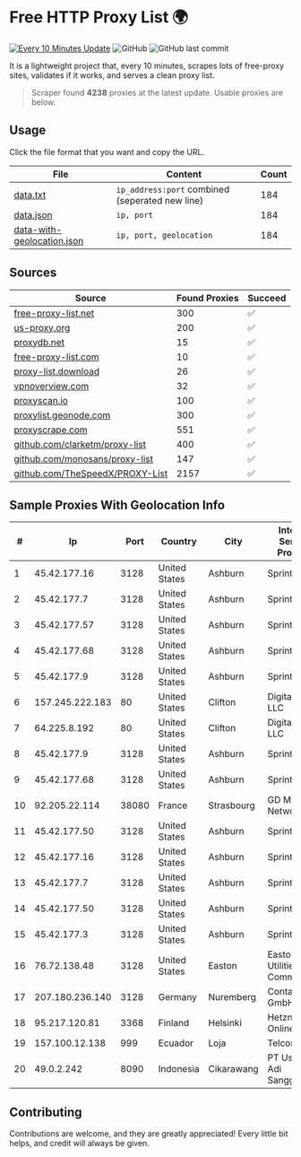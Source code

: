 
# Free HTTP Proxy List 🌍

[![Every 10 Minutes Update](https://github.com/mertguvencli/http-proxy-list/actions/workflows/main.yml/badge.svg?branch=main)](https://github.com/mertguvencli/http-proxy-list/actions/workflows/main.yml)
![GitHub](https://img.shields.io/github/license/mertguvencli/http-proxy-list)
![GitHub last commit](https://img.shields.io/github/last-commit/mertguvencli/http-proxy-list)

It is a lightweight project that, every 10 minutes, scrapes lots of free-proxy sites, validates if it works, and serves a clean proxy list.


> Scraper found **4238** proxies at the latest update. Usable proxies are below.

## Usage

Click the file format that you want and copy the URL.


|File|Content|Count|
|----|-------|-----|
|[data.txt](https://raw.githubusercontent.com/mertguvencli/http-proxy-list/main/proxy-list/data.txt)|`ip_address:port` combined (seperated new line)|184|
|[data.json](https://raw.githubusercontent.com/mertguvencli/http-proxy-list/main/proxy-list/data.json)|`ip, port`|184|
|[data-with-geolocation.json](https://raw.githubusercontent.com/mertguvencli/http-proxy-list/main/proxy-list/data-with-geolocation.json)|`ip, port, geolocation`|184|

## Sources

|Source|Found Proxies|Succeed|
|------|-------------|-------|
|[free-proxy-list.net](https://free-proxy-list.net)|300|✅|
|[us-proxy.org](https://www.us-proxy.org)|200|✅|
|[proxydb.net](http://proxydb.net)|15|✅|
|[free-proxy-list.com](https://free-proxy-list.com/?page=&port=&type%5B%5D=http&type%5B%5D=https&up_time=0&search=Search)|10|✅|
|[proxy-list.download](https://www.proxy-list.download/HTTP)|26|✅|
|[vpnoverview.com](https://vpnoverview.com/privacy/anonymous-browsing/free-proxy-servers)|32|✅|
|[proxyscan.io](https://www.proxyscan.io)|100|✅|
|[proxylist.geonode.com](https://proxylist.geonode.com/api/proxy-list?limit=300&page=1&sort_by=lastChecked&sort_type=desc&protocols=http,https)|300|✅|
|[proxyscrape.com](https://api.proxyscrape.com/v2/?request=displayproxies&protocol=http&timeout=10000&country=all&ssl=all&anonymity=all)|551|✅|
|[github.com/clarketm/proxy-list](https://raw.githubusercontent.com/clarketm/proxy-list/master/proxy-list-raw.txt)|400|✅|
|[github.com/monosans/proxy-list](https://raw.githubusercontent.com/monosans/proxy-list/main/proxies/http.txt)|147|✅|
|[github.com/TheSpeedX/PROXY-List](https://raw.githubusercontent.com/TheSpeedX/PROXY-List/master/http.txt)|2157|✅|


## Sample Proxies With Geolocation Info

|#|Ip|Port|Country|City|Internet Service Provider|
|-|--|----|-------|----|-------------------------|
|1|45.42.177.16|3128|United States|Ashburn|Sprint|
|2|45.42.177.7|3128|United States|Ashburn|Sprint|
|3|45.42.177.57|3128|United States|Ashburn|Sprint|
|4|45.42.177.68|3128|United States|Ashburn|Sprint|
|5|45.42.177.9|3128|United States|Ashburn|Sprint|
|6|157.245.222.183|80|United States|Clifton|DigitalOcean, LLC|
|7|64.225.8.192|80|United States|Clifton|DigitalOcean, LLC|
|8|45.42.177.9|3128|United States|Ashburn|Sprint|
|9|45.42.177.68|3128|United States|Ashburn|Sprint|
|10|92.205.22.114|38080|France|Strasbourg|GD MASS Network|
|11|45.42.177.50|3128|United States|Ashburn|Sprint|
|12|45.42.177.16|3128|United States|Ashburn|Sprint|
|13|45.42.177.7|3128|United States|Ashburn|Sprint|
|14|45.42.177.50|3128|United States|Ashburn|Sprint|
|15|45.42.177.3|3128|United States|Ashburn|Sprint|
|16|76.72.138.48|3128|United States|Easton|Easton Utilities Commission|
|17|207.180.236.140|3128|Germany|Nuremberg|Contabo GmbH|
|18|95.217.120.81|3368|Finland|Helsinki|Hetzner Online GmbH|
|19|157.100.12.138|999|Ecuador|Loja|Telconet S.A|
|20|49.0.2.242|8090|Indonesia|Cikarawang|PT Usaha Adi Sanggoro|



## Contributing

Contributions are welcome, and they are greatly appreciated! Every
little bit helps, and credit will always be given.

